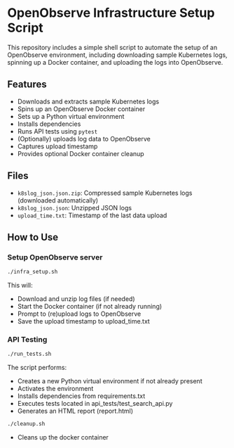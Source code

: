 # OpenObserve Infrastructure Setup Script

This repository includes a simple shell script to automate the setup of an OpenObserve environment, including downloading sample Kubernetes logs, spinning up a Docker container, and uploading the logs into OpenObserve.

##  Features

- Downloads and extracts sample Kubernetes logs
- Spins up an OpenObserve Docker container
- Sets up a Python virtual environment
- Installs dependencies
- Runs API tests using `pytest`
- (Optionally) uploads log data to OpenObserve
- Captures upload timestamp
- Provides optional Docker container cleanup

##  Files

- `k8slog_json.json.zip`: Compressed sample Kubernetes logs (downloaded automatically)
- `k8slog_json.json`: Unzipped JSON logs
- `upload_time.txt`: Timestamp of the last data upload

##  How to Use

### Setup OpenObserve server

```bash
./infra_setup.sh
```

This will:

- Download and unzip log files (if needed)
- Start the Docker container (if not already running)
- Prompt to (re)upload logs to OpenObserve
- Save the upload timestamp to upload_time.txt

### API Testing

```bash
./run_tests.sh
```

The script performs:

- Creates a new Python virtual environment if not already present
- Activates the environment
- Installs dependencies from requirements.txt
- Executes tests located in api_tests/test_search_api.py
- Generates an HTML report (report.html)

```bash
./cleanup.sh
```
- Cleans up the docker container
